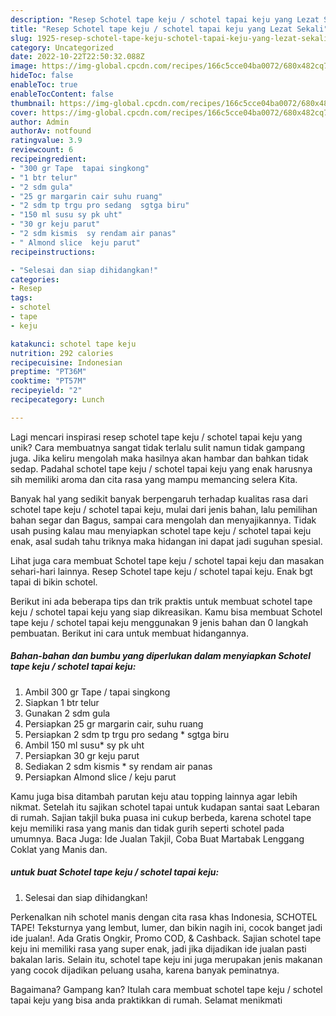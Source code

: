 ```yaml
---
description: "Resep Schotel tape keju / schotel tapai keju yang Lezat Sekali"
title: "Resep Schotel tape keju / schotel tapai keju yang Lezat Sekali"
slug: 1925-resep-schotel-tape-keju-schotel-tapai-keju-yang-lezat-sekali
category: Uncategorized
date: 2022-10-22T22:50:32.088Z
image: https://img-global.cpcdn.com/recipes/166c5cce04ba0072/680x482cq70/schotel-tape-keju-schotel-tapai-keju-foto-resep-utama.jpg
hideToc: false
enableToc: true
enableTocContent: false
thumbnail: https://img-global.cpcdn.com/recipes/166c5cce04ba0072/680x482cq70/schotel-tape-keju-schotel-tapai-keju-foto-resep-utama.jpg
cover: https://img-global.cpcdn.com/recipes/166c5cce04ba0072/680x482cq70/schotel-tape-keju-schotel-tapai-keju-foto-resep-utama.jpg
author: Admin
authorAv: notfound
ratingvalue: 3.9
reviewcount: 6
recipeingredient:
- "300 gr Tape  tapai singkong"
- "1 btr telur"
- "2 sdm gula"
- "25 gr margarin cair suhu ruang"
- "2 sdm tp trgu pro sedang  sgtga biru"
- "150 ml susu sy pk uht"
- "30 gr keju parut"
- "2 sdm kismis  sy rendam air panas"
- " Almond slice  keju parut"
recipeinstructions:

- "Selesai dan siap dihidangkan!"
categories:
- Resep
tags:
- schotel
- tape
- keju

katakunci: schotel tape keju 
nutrition: 292 calories
recipecuisine: Indonesian
preptime: "PT36M"
cooktime: "PT57M"
recipeyield: "2"
recipecategory: Lunch

---
```





Lagi mencari inspirasi resep schotel tape keju / schotel tapai keju yang unik? Cara membuatnya sangat tidak terlalu sulit namun tidak gampang juga. Jika keliru mengolah maka hasilnya akan hambar dan bahkan tidak sedap. Padahal schotel tape keju / schotel tapai keju yang enak harusnya sih memiliki aroma dan cita rasa yang mampu memancing selera Kita.





Banyak hal yang sedikit banyak berpengaruh terhadap kualitas rasa dari schotel tape keju / schotel tapai keju, mulai dari jenis bahan, lalu pemilihan bahan segar dan Bagus, sampai cara mengolah dan menyajikannya. Tidak usah pusing kalau mau menyiapkan schotel tape keju / schotel tapai keju enak,      asal sudah tahu triknya maka hidangan ini dapat jadi suguhan spesial.














Lihat juga cara membuat Schotel tape keju / schotel tapai keju dan masakan sehari-hari lainnya. Resep Schotel tape keju / schotel tapai keju. Enak bgt tapai di bikin schotel.






Berikut ini ada beberapa tips dan trik praktis untuk membuat schotel tape keju / schotel tapai keju yang siap dikreasikan. Kamu bisa membuat Schotel tape keju / schotel tapai keju menggunakan 9 jenis bahan dan 0 langkah pembuatan. Berikut ini cara untuk membuat hidangannya.

<!--inarticleads1-->

##### Bahan-bahan dan bumbu yang diperlukan dalam menyiapkan Schotel tape keju / schotel tapai keju:

1. Ambil 300 gr Tape / tapai singkong
1. Siapkan 1 btr telur
1. Gunakan 2 sdm gula
1. Persiapkan 25 gr margarin cair, suhu ruang
1. Persiapkan 2 sdm tp trgu pro sedang * sgtga biru
1. Ambil 150 ml susu* sy pk uht
1. Persiapkan 30 gr keju parut
1. Sediakan 2 sdm kismis * sy rendam air panas
1. Persiapkan  Almond slice / keju parut


Kamu juga bisa ditambah parutan keju atau topping lainnya agar lebih nikmat. Setelah itu sajikan schotel tapai untuk kudapan santai saat Lebaran di rumah. Sajian takjil buka puasa ini cukup berbeda, karena schotel tape keju memiliki rasa yang manis dan tidak gurih seperti schotel pada umumnya. Baca Juga: Ide Jualan Takjil, Coba Buat Martabak Lenggang Coklat yang Manis dan. 

<!--inarticleads2-->

#####  untuk buat Schotel tape keju / schotel tapai keju:


1. Selesai dan siap dihidangkan!

Perkenalkan nih schotel manis dengan cita rasa khas Indonesia, SCHOTEL TAPE! Teksturnya yang lembut, lumer, dan bikin nagih ini, cocok banget jadi ide jualan!. Ada Gratis Ongkir, Promo COD, &amp; Cashback. Sajian schotel tape keju ini memiliki rasa yang super enak, jadi jika dijadikan ide jualan pasti bakalan laris. Selain itu, schotel tape keju ini juga merupakan jenis makanan yang cocok dijadikan peluang usaha, karena banyak peminatnya. 

Bagaimana? Gampang kan? Itulah cara membuat schotel tape keju / schotel tapai keju yang bisa anda praktikkan di rumah. Selamat menikmati
